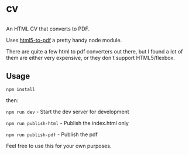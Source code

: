 # cv

##

An HTML CV that converts to PDF. 

Uses [html5-to-pdf](https://github.com/peterdemartini/html5-to-pdf) a pretty handy node module. 

There are quite a few html to pdf converters out there, but I found a lot of them are either very expensive, or they don't support HTML5/flexbox.

## Usage

`npm install` 

then:

`npm run dev` - Start the dev server for development

`npm run publish-html` - Publish the index.html only

`npm run publish-pdf` - Publish the pdf 

Feel free to use this for your own purposes. 

